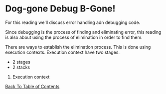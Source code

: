 # Dog-gone Debug B-Gone!

For this reading we'll discuss error handling adn debugging code. 

Since debugging is the process of finding and eliminating error, this reading is also about using the process of elimination in order to find them.

There are ways to establish the elimination process. This is done using execution contexts. Execution context have two stages.

  - 2 stages
  - 2 stacks

1. Execution context

[Back To Table of Contents](/README.md)